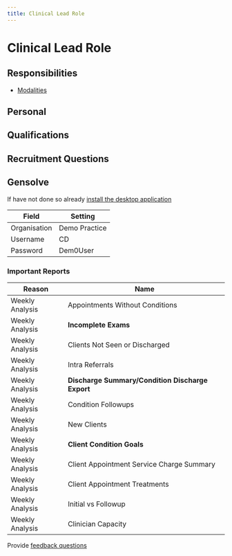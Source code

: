 ```yaml
---
title: Clinical Lead Role
---
```


# Clinical Lead Role

## Responsibilities

- [Modalities](./clinician-modalities/)

## Personal

## Qualifications

## Recruitment Questions

## Gensolve

If have not done so already [install the desktop application](/journey/demo)

| Field        | Setting       |
| ------------ | ------------- |
| Organisation | Demo Practice |
| Username     | CD            |
| Password     | Dem0User      |

### Important Reports

| Reason          | Name                                             |
| --------------- | ------------------------------------------------ |
| Weekly Analysis | Appointments Without Conditions                  |
| Weekly Analysis | **Incomplete Exams**                             |
| Weekly Analysis | Clients Not Seen or Discharged                   |
| Weekly Analysis | Intra Referrals                                  |
| Weekly Analysis | **Discharge Summary/Condition Discharge Export** |
| Weekly Analysis | Condition Followups                              |
| Weekly Analysis | New Clients                                      |
| Weekly Analysis | **Client Condition Goals**                       |
| Weekly Analysis | Client Appointment Service Charge Summary        |
| Weekly Analysis | Client Appointment Treatments                    |
| Weekly Analysis | Initial vs Followup                              |
| Weekly Analysis | Clinician Capacity                               |

Provide [feedback questions](/docs/support/feedback-questions)
